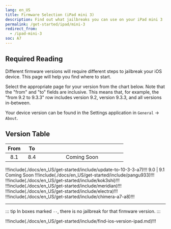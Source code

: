```yaml
---
lang: en_US
title: Firmware Selection (iPad mini 3)
description: Find out what jailbreaks you can use on your iPad mini 3
permalink: /get-started/ipad/mini-3
redirect_from:
  - /ipad-mini-3
soc: A7
---
```


## Required Reading

Different firmware versions will require different steps to jailbreak your iOS device. This page will help you find where to start.

Select the appropriate page for your version from the chart below. Note that the "from" and "to" fields are inclusive. This means that, for example, the "from 9.2 to 9.3.3" row includes version 9.2, version 9.3.3, and all versions in-between.

Your device version can be found in the Settings application in `General` -> `About`.

## Version Table

From   | To     | <colgroup><col style="width:15%;"><col style="width:15%;"><col style="width:70%;"></colgroup>
:-:    | :-:    | :-:
8.1    | 8.4    | Coming Soon
!!!include(./docs/en_US/get-started/include/update-to-10-3-3-a7)!!!
9.0    | 9.1    <td colspan="2">Coming Soon</td>
!!!include(./docs/en_US/get-started/include/pangu933)!!!
!!!include(./docs/en_US/get-started/include/kok3shi)!!!
!!!include(./docs/en_US/get-started/include/meridian)!!!
!!!include(./docs/en_US/get-started/include/electra)!!!
!!!include(./docs/en_US/get-started/include/chimera-a7-a8)!!!

---

::: tip
In boxes marked `--`, there is no jailbreak for that firmware version.
:::

!!!include(./docs/en_US/get-started/include/find-ios-version-ipad.md)!!!
